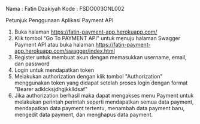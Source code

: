 Nama	: Fatin Dzakiyah
Kode	: FSDO003ONL002

Petunjuk Penggunaan Aplikasi Payment API

1. Buka halaman https://fatin-payment-app.herokuapp.com/
2. Klik tombol "Go To PAYMENT API" untuk menuju halaman Swagger Payment API atau buka halaman https://fatin-payment-app.herokuapp.com/swagger/index.html
3. Register untuk membuat akun dengan memasukkan username, email, dan password
4. Login untuk mendapatkan token
5. Melakukan authorization dengan klik tombol "Authorization" menggunakan token yang didapat setelah proses login dengan format "Bearer adklcksjdhgjkklldsaf"
6. Jika authorization berhasil maka dapat mengakses menu Payment untuk melakukan perintah perintah seperti mendapatkan semua data payment, mendapatkan data payment tertentu, menambah data payment baru, mengedit data payment, dan menghapus data payment.
